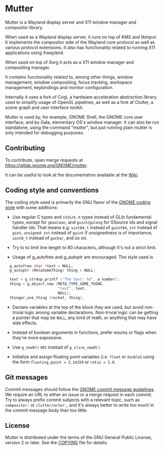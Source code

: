 # Mutter

Mutter is a Wayland display server and X11 window manager and compositor library.

When used as a Wayland display server, it runs on top of KMS and libinput. It
implements the compositor side of the Wayland core protocol as well as various
protocol extensions. It also has functionality related to running X11
applications using Xwayland.

When used on top of Xorg it acts as a X11 window manager and compositing manager.

It contains functionality related to, among other things, window management,
window compositing, focus tracking, workspace management, keybindings and
monitor configuration.

Internally it uses a fork of Cogl, a hardware acceleration abstraction library
used to simplify usage of OpenGL pipelines, as well as a fork af Clutter, a
scene graph and user interface toolkit.

Mutter is used by, for example, GNOME Shell, the GNOME core user interface, and
by  Gala, elementary OS's window manager. It can also be run standalone, using
the  command "mutter", but just running plain mutter is only intended for
debugging purposes.

## Contributing

To contribute, open merge requests at https://gitlab.gnome.org/GNOME/mutter.

It can be useful to look at the documentation available at the
[Wiki](https://gitlab.gnome.org/GNOME/mutter/-/wikis/home).

## Coding style and conventions

The coding style used is primarily the GNU flavor of the [GNOME coding
style](https://developer.gnome.org/programming-guidelines/stable/c-coding-style.html.en)
with some additions:

 - Use regular C types and `stdint.h` types instead of GLib fundamental
   types, except for `gboolean`, and `guint`/`gulong` for GSource ids and
   signal handler ids. That means e.g. `uint64_t` instead of `guint64`, `int`
   instead of `gint`, `unsigned int` instead of `guint` if unsignedness
   is of importance, `uint8_t` instead of `guchar`, and so on.

 - Try to to limit line length to 80 characters, although it's not a
   strict limit.

 - Usage of g_autofree and g_autoptr are encouraged. The style used is

```c
  g_autofree char *text = NULL;
  g_autoptr (MetaSomeThing) thing = NULL;

  text = g_strdup_printf ("The text: %d", a_number);
  thing = g_object_new (META_TYPE_SOME_THING,
                        "text", text,
                        NULL);
  thinger_use_thing (rocket, thing);
```

 - Declare variables at the top of the block they are used, but avoid
   non-trivial logic among variable declarations. Non-trivial logic can be
   getting a pointer that may be `NULL`, any kind of math, or anything
   that may have side effects.

 - Instead of boolean arguments in functions, prefer enums or flags when
   they're more expressive.

 - Use `g_new0()` etc instead of `g_slice_new0()`.

 - Initialize and assign floating point variables (i.e. `float` or
   `double`) using the form `floating_point = 3.14159` or `ratio = 2.0`.

## Git messages

Commit messages should follow the [GNOME commit message
guidelines](https://wiki.gnome.org/Git/CommitMessages). We require an URL
to either an issue or a merge request in each commit. Try to always prefix
commit subjects with a relevant topic, such as `compositor:` or
`clutter/actor:`, and it's always better to write too much in the commit
message body than too little.

## License

Mutter is distributed under the terms of the GNU General Public License,
version 2 or later. See the [COPYING][license] file for detalis.

[bug-tracker]: https://gitlab.gnome.org/GNOME/mutter/issues
[license]: COPYING
